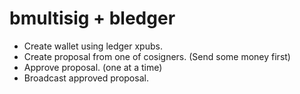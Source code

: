 bmultisig + bledger
====

- Create wallet using ledger xpubs.
- Create proposal from one of cosigners. (Send some money first)
- Approve proposal. (one at a time)
- Broadcast approved proposal.
